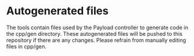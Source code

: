 # Autogenerated files

The tools contain files used by the Payload controller to generate code in the cpp/gen directory. These autogenerated files will be pushed to this repository if there are any changes. Please refrain from manually editing files in cpp/gen.
